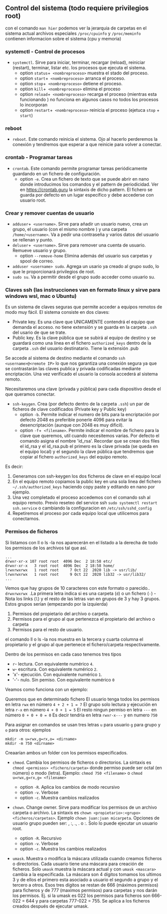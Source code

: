 ## Control del sistema (todo requiere privilegios root)
con el comando `man hier` podemos ver la jerarquia de carpetas en el sistema actual
archivos especiales `/proc/cpuinfo` y `/proc/meminfo` contienen informacion sobre el sistema (cpu y memoria)
### systemctl - Control de procesos

* `systemctl`. Sirve para iniciar, terminar, recargar (reload), reiniciar (restart), terminar, listar etc. los procesos que ejecuta el sistema.
  * option `status`+` <nombreproceso>` muestra el stado del proceso.
  * option `start`+` <nombreproceso>` arranca el proceso.
  * option `stop`+` <nombreproceso>` detiene el proceso.
  * option `kill`+` <nombreproceso>` elimina el proceso
  * option `reload`+` <nombreproceso>` recarga el proceso (mientras esta funcionando ) no funciona en algunos casos no todos los procesos lo incorporan
  * option `restart`+` <nombreproceso>` reinicia el proceso (ejetuca `stop` + `start`)

### reboot

* `reboot`. Este comando reinicia el sistema. Ojo al hacerlo perderemos la conexión y tendremos que esperar a que reinicie para volver a conectar.

### crontab - Programar tareas

* `crontab`. Este comando permite programar tareas periódicamente guardando en un fichero de configuración.
  * option `-e`. Crea un fichero de texto que se puede abrir en nano donde introducimos los comandos y el pattern de periodicidad. Ver en https://crontab.guru la sintaxis de dicho pattern. El fichero se guarda por defecto en un lugar específico y debe accederse con usuario root.

### Crear y remover cuentas de usuario

* `adduser`+` <username>`. Sirve para añadir un usuario nuevo, crea un grupo, el usuario (con el mismo nombre <username>) y una carpeta `/home/<username>`. Va a pedir una contraseña y varios datos del usuario se rellenan y punto.
* `deluser`+` <username>`. Sirve para remover una cuenta de usuario. Remueve usuario y grupo.
  * option `--remove-home` Elimina además del usuario sus carpetas y spool de correo.
* `adduser <username> sudo`. Agrega un usario ya creado al grupo sudo, lo que le proporcionará privilegios de root.
* `sudo su`. Va a permitir desde el grupo sudo acceder como usuario su.

### Claves ssh (las instrucciones van en formato linux y sirve para windows wsl, mac o Ubuntu)

Es un sistema de claves seguras que permite acceder a equipos remotos de modo muy fácil. El sistema consiste en dos claves:

* Private key. Es una clave que UNICAMENTE contendrá el equipo que demanda el acceso. no tiene extensión y se guarda en la carpeta `.ssh` del usario de que se trate.
* Public key. Es la clave pública que se subirá al equipo de destino y se guardará como una línea en el fichero `authorized_keys` dentro de la carpeta `.ssh` del usuario destinatario. Tiene la extensión .pub

Se accede al sistema de destino mediante el comando `ssh <username>@<remote IP>` lo que nos garantiza una conexión segura ya que se contrastarán las claves publica y privada codificadas mediante encriptación. Una vez verificado el usuario la consola accederá al
sistema remoto.

Necesitaremos una clave (privada y pública) para cada dispositivo desde el que queramos conectar.

* `ssh-keygen`. Crea (por defecto dentro de la carpeta `.ssh`) un par de ficheros de clave codificados (Private key y Public key)
  * option `-b`. Permite indicar el numero de bits para la encriptación por defecto 2048 es preferible ponerle 4096 para evitar la desencriptación (aunque con 2048 es muy dificil).
  * option `-f`+` <filename>`. Permite indicar el nombre de fichero para la clave que queremos, util cuando necesitemos varias. Por defecto el comando asigna el nombre 'id_rsa'. Recordar que se crean dos files el id_rsa y el id_rsa.pub el primero es la clave privada (se queda en el equipo local) y el segundo la clave pública que tendremos que copiar al fichero `authorized_keys` del equipo remoto.

Es decir:
1. Generamos con ssh-keygen los dos ficheros de clave en el equipo local
2. En el equipo remoto copiamos la public key en una sola linea del fichero `~/.ssh/authorized_keys` haciendo copy paste y editando en nano por ejemplo. 
3. Una vez completado el proceso accedemos con el comando ssh al equipo remoto. Previo reseteo del service ssh `sudo systemctl restart ssh.service` o cambiando la configuracion en `/etc/ssh/sshd_config `
4. Repetiremos el proceso por cada equipo local que utilicemos para conectarnos.

### Permisos de ficheros

Si listamos con ll o ls -la nos aparecerán en el listado a la derecha de todo los permisos de los archivos tal que así.

    ...
    drwxr-xr-x 107 root root  4096 Dec  2 18:58 etc/
    drwxr-xr-x   3 root root  4096 Dec  2 18:58 home/
    lrwxrwxrwx   1 root root     7 Oct 22  2020 lib -> usr/lib/
    lrwxrwxrwx   1 root root     9 Oct 22  2020 lib32 -> usr/lib32/
    ...

Vemos que hay grupos de 10 caracteres con este formato o parecido.. `drwxrwxrwx `.La primera letra indica si es una carpeta (`d`) o un fichero (`-`) - Nota los links (`l`) y el resto de las letras van en grupos de 3 y hay 3 grupos. Estos grupos serían (empezando por la izquierda)

1. Permisos del propietario del archivo o carpeta.
2. Permisos para el grupo al que pertenezca el propietario del archivo o carpeta
3. Permisos para el resto de usuario.

el comando ll o ls -la nos muestra en la tercera y cuarta columna el propietario y el grupo al que pertenece el fichero/carpeta respectivamente.

Dentro de los permisos en cada caso tenemos tres tipos
* `r`- lectura. Con equivalente numérico `4`.
* `w`- escritura. Con equivalente numérico `2`.
* 'x'- ejecución. Con equivalente numérico `1`.
* '-'- nulo. Sin pemiso. Con equivalente numérico `0`

Veamos como funciona con un ejemplo:

Queremos que en determinado fichero
El usuario tenga todos los permisos       en letra `rwx` en número `4 + 2 + 1 = 7`
El grupo solo lectura y ejecución         en letra `r-x` en número `4 + 0 + 1 = 5`
El resto ningun permiso                   en letra `---` en número `0 + 0 + 0 = 0`
Es decir tendría en letra `rwxr-x---` y en numero `750`

Para asignar en comandos se usan tres letras `u` para usuario `g` para grupo y `o` para otros:
ejemplos

    mkdir -m u=rwx,g=rx,o= <dirname>
    mkdir -m 750 <dirname>

Creaarían ambos un folder con los permisos especificados.

* `chmod`. Cambia los permisos de ficheros o directorios. La sintaxis es `chmod <permisos> <fichero/carpeta>` donde permiso puede ser octal (en número) o modo (letra). Ejemplo: `chmod 750 <filename>` o `chmod u=rwx,g=rx,g= <filename>`
  * option `-R`. Aplica los cambios de modo recursivo
  * option `-v`. Verbose
  * option `-c`. Muestra cambios realizados

* `chown`. Change owner. Sirve para modificar los permisos de un archivo carpeta o archivo. La sintaxis es `chown <propietario>:<grupo> <ficheros/carpetas>`. Ejemplo `chown juan:juan micarpeta`. Opciones de usuario grupo pueden ser: <usuario>, <ususario>:<grupo>, <usuario>.<grupo>, .<grupo> o :<grupo>. Solo lo puede ejecutar un usuario root.
  * option `-R`. Recursivo
  * option `-v`. Verbose
  * option `-c`. Muestra los cambios realizados
* `umask`. Muestra o modifica la máscara utilizada cuando creamos ficheros o directorios. Cada usuario tiene una máscara para creación de ficheros. Solo `umask` muestra la máscara actual y con `umask <mascara>` cambia a la especificada. La máscara son 4 dígitos tomamos los ultimos 3 y de ellos el primero esta asociado a usuario el segundo a grupo y el tercero a otros. Esos tres dígitos se restan de 666 (máximos permisos) para ficheros y de 777 (maximos permisos) para carpetas y nos darán los permisos. Ej. si la umask es 022 los permisos para ficheros son 666-022 = 644 y para carpetas 777-022 = 755. Se aplica a los ficheros creados después de ejecutar umask.

